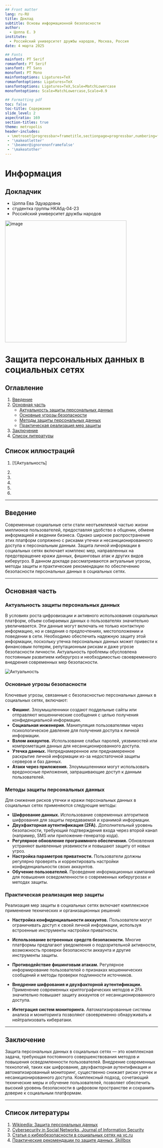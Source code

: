 ```yaml
---
## Front matter
lang: ru-RU
title: Доклад
subtitle: Основы информационной безопасности
author:
  - Цоппа Е. Э
institute:
  - Российский университет дружбы народов, Москва, Россия
date: 4 марта 2025

## Fonts
mainfont: PT Serif
romanfont: PT Serif
sansfont: PT Sans
monofont: PT Mono
mainfontoptions: Ligatures=TeX
romanfontoptions: Ligatures=TeX
sansfontoptions: Ligatures=TeX,Scale=MatchLowercase
monofontoptions: Scale=MatchLowercase,Scale=0.9

## Formatting pdf
toc: false
toc-title: Содержание
slide_level: 2
aspectratio: 169
section-titles: true
theme: metropolis
header-includes:
 - \metroset{progressbar=frametitle,sectionpage=progressbar,numbering=fraction}
 - '\makeatletter'
 - '\beamer@ignorenonframefalse'
 - '\makeatother'
---
```


# Информация

## Докладчик

  * Цоппа Ева Эдуардовна
  * студентка группы НКАбд-04-23
  * Российский университет дружбы народов


<img src="https://github.com/user-attachments/assets/733bcd84-dea6-4a61-b5e5-bc592ca3bc03" alt="image" width="400">



# Защита персональных данных в социальных сетях

## Оглавление
1. [Введение](#введение)
2. [Основная часть](#основная-часть)
   - [Актуальность защиты персональных данных](#актуальность-защиты-персональных-данных)
   - [Основные угрозы безопасности](#основные-угрозы-безопасности)
   - [Методы защиты персональных данных](#методы-защиты-персональных-данных)
   - [Практическая реализация мер защиты](#практическая-реализация-мер-защиты)
3. [Заключение](#заключение)
4. [Список литературы](#список-литературы)

## Список иллюстраций
1. [![Актуальность]

2. 
3. 
4. 
5. 
6. 

---

## Введение <a id="введение"></a>
Современные социальные сети стали неотъемлемой частью жизни миллионов пользователей, предоставляя удобство в общении, обмене информацией и ведении бизнеса. Однако широкое распространение этих платформ сопряжено с рисками утечки и несанкционированного доступа к персональным данным. Защита личной информации в социальных сетях включает комплекс мер, направленных на предотвращение кражи данных, фишинговых атак и других видов киберугроз. В данном докладе рассматриваются актуальные угрозы, методы защиты и практические рекомендации по обеспечению безопасности персональных данных в социальных сетях.

---

## Основная часть <a id="основная-часть"></a>

### Актуальность защиты персональных данных <a id="актуальность-защиты-персональных-данных"></a>
В условиях роста цифровизации и активного использования социальных платформ, объем собираемых данных о пользователях значительно увеличивается. Эти данные могут включать не только контактную информацию, но и сведения о предпочтениях, местоположении и поведении в сети. Необходимо обеспечить надежную защиту этой информации, поскольку утечка персональных данных может привести к финансовым потерям, репутационным рискам и даже угрозе безопасности личности. Актуальность проблемы обусловлена постоянным развитием киберугроз и необходимостью своевременного внедрения современных мер безопасности.

![Актуальность](https://github.com/user-attachments/assets/dc8c852b-9759-48d4-80aa-ad396c7d62ac)


### Основные угрозы безопасности <a id="основные-угрозы-безопасности"></a>
Ключевые угрозы, связанные с безопасностью персональных данных в социальных сетях, включают:

- **Фишинг.** Злоумышленники создают поддельные сайты или отправляют мошеннические сообщения с целью получения конфиденциальной информации.
- **Социальная инженерия.** Манипуляция пользователями через психологическое давление для получения доступа к личной информации.
- **Взлом аккаунтов.** Использование слабых паролей, уязвимостей или компрометация данных для несанкционированного доступа.
- **Утечка данных.** Непреднамеренное или преднамеренное раскрытие личной информации из-за недостаточной защиты серверов и баз данных.
- **Атаки через приложения.** Злоумышленники могут использовать вредоносные приложения, запрашивающие доступ к данным пользователей.

### Методы защиты персональных данных <a id="методы-защиты-персональных-данных"></a>
Для снижения рисков утечки и кражи персональных данных в социальных сетях применяются следующие методы:

- **Шифрование данных.** Использование современных алгоритмов шифрования для защиты передаваемой и хранимой информации.
- **Двухфакторная аутентификация (2FA).** Дополнительный уровень безопасности, требующий подтверждения входа через второй канал (например, SMS или приложение-генератор кода).
- **Регулярное обновление программного обеспечения.** Обновления устраняют выявленные уязвимости и повышают защиту от новых угроз.
- **Настройка параметров приватности.** Пользователи должны регулярно проверять и корректировать настройки конфиденциальности своих аккаунтов.
- **Обучение пользователей.** Проведение информационных кампаний для повышения осведомленности о современных киберугрозах и методах защиты.

### Практическая реализация мер защиты <a id="практическая-реализация-мер-защиты"></a>
Реализация мер защиты в социальных сетях включает комплексное применение технических и организационных решений:

- **Настройка конфиденциальности аккаунтов.** Пользователи могут ограничивать доступ к своей личной информации, используя встроенные инструменты настройки приватности.

 

- **Использование встроенных средств безопасности.** Многие платформы предлагают уведомления о подозрительной активности, возможность проверки безопасности аккаунта и другие инструменты защиты.
  
  

- **Противодействие фишинговым атакам.** Регулярное информирование пользователей о признаках мошеннических сообщений и методы проверки подлинности источников.
  
  

- **Внедрение шифрования и двухфакторной аутентификации.** Применение современных криптографических методов и 2FA значительно повышает защиту аккаунтов от несанкционированного доступа.
  
  
  
 

- **Интеграция систем мониторинга.** Автоматизированные системы анализа и мониторинга позволяют своевременно обнаруживать и нейтрализовать кибератаки.
  
  
---

## Заключение <a id="заключение"></a>
Защита персональных данных в социальных сетях — это комплексная задача, требующая постоянного совершенствования методов и повышения осведомленности пользователей. Внедрение современных технологий, таких как шифрование, двухфакторная аутентификация и автоматизированный мониторинг, существенно снижает риски утечек и несанкционированного доступа. Комплексный подход, сочетающий технические меры и обучение пользователей, позволяет обеспечить высокий уровень безопасности в цифровом пространстве и сохранить доверие к социальным платформам.

---

## Список литературы <a id="список-литературы"></a>
1. [Wikipedia: Защита персональных данных](https://ru.wikipedia.org/wiki/Защита_персональных_данных)
2. [Cybersecurity in Social Networks, Journal of Information Security](https://example.com/journal_article)
3. [Статья о кибербезопасности в социальных сетях на vc.ru](https://vc.ru/security)
4. [Практические рекомендации по защите данных, Skillbox](https://skillbox.ru/media/security)






